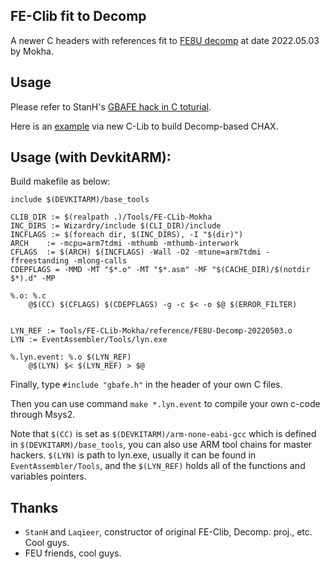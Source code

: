 
## FE-Clib fit to Decomp

A newer C headers with references fit to [FE8U decomp](https://github.com/FireEmblemUniverse/fireemblem8u.git) at date 2022.05.03 by Mokha.


## Usage

Please refer to StanH's [GBAFE hack in C toturial]().

Here is an [example](https://github.com/MokhaLeee/FE-cHack-Template.git) via new C-Lib to build Decomp-based CHAX.


## Usage (with DevkitARM):

Build makefile as below:

```
include $(DEVKITARM)/base_tools

CLIB_DIR := $(realpath .)/Tools/FE-CLib-Mokha
INC_DIRS := Wizardry/include $(CLI_DIR)/include 
INCFLAGS := $(foreach dir, $(INC_DIRS), -I "$(dir)")
ARCH    := -mcpu=arm7tdmi -mthumb -mthumb-interwork
CFLAGS  := $(ARCH) $(INCFLAGS) -Wall -O2 -mtune=arm7tdmi -ffreestanding -mlong-calls
CDEPFLAGS = -MMD -MT "$*.o" -MT "$*.asm" -MF "$(CACHE_DIR)/$(notdir $*).d" -MP

%.o: %.c
	@$(CC) $(CFLAGS) $(CDEPFLAGS) -g -c $< -o $@ $(ERROR_FILTER)


LYN_REF := Tools/FE-CLib-Mokha/reference/FE8U-Decomp-20220503.o
LYN := EventAssembler/Tools/lyn.exe

%.lyn.event: %.o $(LYN_REF)
	@$(LYN) $< $(LYN_REF) > $@
``` 

Finally, type `#include "gbafe.h"` in the header of your own C files.

Then you can use command `make *.lyn.event` to compile your own c-code through Msys2.

Note that `$(CC)` is set as `$(DEVKITARM)/arm-none-eabi-gcc` which is defined in `$(DEVKITARM)/base_tools`, you can also use ARM tool chains for master hackers. `$(LYN)` is path to lyn.exe, usually it can be found in `EventAssembler/Tools`, and the `$(LYN_REF)` holds all of the functions and variables pointers.





## Thanks
- `StanH` and `Laqieer`, constructor of original FE-Clib, Decomp. proj., etc. Cool guys.
- FEU friends, cool guys.
